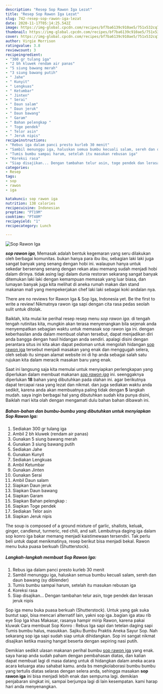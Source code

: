 ```yaml
---
description: "Resep Sop Rawon Iga Lezat"
title: "Resep Sop Rawon Iga Lezat"
slug: 742-resep-sop-rawon-iga-lezat
date: 2020-11-17T05:14:25.542Z
image: https://img-global.cpcdn.com/recipes/bf7ba6139c910ae5/751x532cq70/sop-rawon-iga-foto-resep-utama.jpg
thumbnail: https://img-global.cpcdn.com/recipes/bf7ba6139c910ae5/751x532cq70/sop-rawon-iga-foto-resep-utama.jpg
cover: https://img-global.cpcdn.com/recipes/bf7ba6139c910ae5/751x532cq70/sop-rawon-iga-foto-resep-utama.jpg
author: Virgie Morrison
ratingvalue: 3.8
reviewcount: 3
recipeingredient:
- "300 gr tulang iga"
- "2 bh kluwek rendam air panas"
- "5 siung bawang merah"
- "3 siung bawang putih"
- " Jahe"
- " Kunyit"
- " Lengkuas"
- " Ketumbar"
- " Jinten"
- " Serai"
- " Daun salam"
- " Daun jeruk"
- " Daun bawang"
- " Garam"
- " Bahan pelengkap "
- " Toge pendek"
- " Telor asin"
- " Jeruk nipis"
recipeinstructions:
- "Rebus iga dalam panci presto kurleb 30 menit"
- "Sambil menunggu iga, haluskan semua bumbu kecuali salam, sereh dan daun bawang (sy diblender)"
- "Tumis bumbu sampai harum, setelah itu masukan rebusan iga"
- "Koreksi rasa"
- "Siap disajikan... Dengan tambahan telur asin, toge pendek dan lerasan jeruk nipis"
categories:
- Resep
tags:
- sop
- rawon
- iga

katakunci: sop rawon iga 
nutrition: 138 calories
recipecuisine: Indonesian
preptime: "PT19M"
cooktime: "PT40M"
recipeyield: "1"
recipecategory: Lunch

---
```



![Sop Rawon Iga](https://img-global.cpcdn.com/recipes/bf7ba6139c910ae5/751x532cq70/sop-rawon-iga-foto-resep-utama.jpg)

<b><i>sop rawon iga</i></b>, Memasak adalah bentuk kegemaran yang seru dilakukan oleh berbagai komunitas. bukan hanya para ibu ibu, sebagian laki laki juga sangat banyak yang senang dengan hobi ini. walaupun hanya untuk sekedar bersenang senang dengan rekan atau memang sudah menjadi hobi dalam dirinya. tidak asing lagi dalam dunia restoran sekarang sangat banyak ditemukan laki laki dengan kemampuan memasak yang luar biasa, dan lumayan banyak juga kita melihat di aneka rumah makan dan stand makanan mall yang mempekerjakan chef laki laki sebagai koki andalan nya.

There are no reviews for Rawon Iga &amp; Sop Iga, Indonesia yet. Be the first to write a review! Nikmatnya rawon iga sapi dengan cita rasa pedas seolah sulit untuk ditolak.

Baiklah, kita mulai ke perihal resep resep menu <i>sop rawon iga</i>. di tengah tengah rutinitas kita, mungkin akan terasa menyenangkan bila sejenak anda menyempatkan sebagian waktu untuk memasak sop rawon iga ini. dengan keberhasilan anda dalam membuat olahan tersebut, dapat menjadikan diri anda bangga dengan hasil hidangan anda sendiri. apalagi disini dengan perantara situs ini kita akan dapat pedoman untuk mengolah hidangan <u>sop rawon iga</u> tersebut menjadi masakan yang enak dan menggugah selera, oleh sebab itu simpan alamat website ini di hp anda sebagai salah satu rujukan kita dalam meracik masakan baru yang enak.


Saat ini langsung saja kita memulai untuk menyiapkan perlengkapan yang diperlukan dalam membuat makanan <u><i>sop rawon iga</i></u> ini. seenggaknya diperlukan <b>18</b> bahan yang dibutuhkan pada olahan ini. agar berikutnya dapat tercapai rasa yang lezat dan nikmat. dan juga sediakan waktu anda sedikit, karena anda akan membuatnya paling tidak dengan <b>5</b> langkah mudah. saya ingin berbagai hal yang dibutuhkan sudah kita punya disini, Baiklah mari kita olah dengan mengamati dulu bahan bahan dibawah ini.

<!--inarticleads1-->

##### Bahan-bahan dan bumbu-bumbu yang dibutuhkan untuk menyiapkan Sop Rawon Iga:

1. Sediakan 300 gr tulang iga
1. Ambil 2 bh kluwek (rendam air panas)
1. Gunakan 5 siung bawang merah
1. Gunakan 3 siung bawang putih
1. Sediakan  Jahe
1. Gunakan  Kunyit
1. Sediakan  Lengkuas
1. Ambil  Ketumbar
1. Gunakan  Jinten
1. Gunakan  Serai
1. Ambil  Daun salam
1. Siapkan  Daun jeruk
1. Siapkan  Daun bawang
1. Siapkan  Garam
1. Siapkan  Bahan pelengkap :
1. Siapkan  Toge pendek
1. Sediakan  Telor asin
1. Siapkan  Jeruk nipis


The soup is composed of a ground mixture of garlic, shallots, keluak, ginger, candlenut, turmeric, red chili, and salt. Lembutnya daging iga dalam sop konro iga bakar memang menjadi kaistimewaan tersendiri. Tak perlu beli untuk dapat menikmatinya, resep berikut bisa menjadi bekal. Rawon menu buka puasa berkuah (Shutterstock). 

<!--inarticleads2-->

##### Langkah-langkah membuat Sop Rawon Iga:

1. Rebus iga dalam panci presto kurleb 30 menit
1. Sambil menunggu iga, haluskan semua bumbu kecuali salam, sereh dan daun bawang (sy diblender)
1. Tumis bumbu sampai harum, setelah itu masukan rebusan iga
1. Koreksi rasa
1. Siap disajikan... Dengan tambahan telur asin, toge pendek dan lerasan jeruk nipis


Sop iga menu buka puasa berkuah (Shutterstock). Untuk yang gak suka buntut sapi, bisa mencari alternatif lain, yakni sop iga..bagian iga atau rib eye Sop Iga khas Makasar, rasanya hampir mirip Rawon, karena pakai kluwak Cara membuat Sop Konro : Rebus Iga sapi dan tetelan daging sapi Tumis bumbu halus, masukkan. Sajiku Bumbu Praktis Aneka Sayur Sop. Nah sekarang sop iga sapi sudah siap untuk dihidangkan. Sop ini sangat nikmat disajikan ketika masing hangat beserta dengan sepiring nasi putih. 

Demikian sedikit ulasan makanan perihal bumbu <u>sop rawon iga</u> yang enak. saya harap anda sudah paham dengan pembahasan diatas, dan kalian dapat membuat lagi di masa datang untuk di hidangkan dalam aneka acara acara keluarga atau sahabat kamu. anda bs mengkolaborasi bumbu bumbu yang tertulis diatas selaras dengan selera anda, sehingga masakan <b>sop rawon iga</b> ini bisa menjadi lebih enak dan sempurna lagi. demikian penjabaran singkat ini, sampai berjumpa lagi di lain kesempatan. kami harap hari anda menyenangkan.
